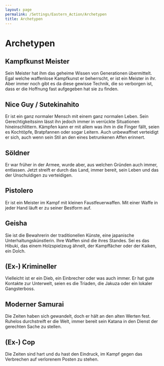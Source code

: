 ```yaml
---
layout: page
permalink: /Settings/Eastern_Action/Archetypen
title: Archetypen
---
```


# Archetypen

## Kampfkunst Meister

Sein Meister hat ihm das geheime Wissen von Generationen übermittelt. Egal welche waffenlose Kampfkunst er beherrscht, er ist ein Meister in ihr. Aber immer noch gibt es da diese gewisse Technik, die so verborgen ist, dass er die Hoffnung fast aufgegeben hat sie zu finden.

## Nice Guy / Sutekinahito

Er ist ein ganz normaler Mensch mit einem ganz normalen Leben. Sein Gerechtigkeitssinn lässt ihn jedoch immer in verrückte Situationen hineinschlittern. Kämpfen kann er mit allem was ihm in die Finger fällt, seien es Kochtöpfe, Bratpfannen oder sogar Leitern. Auch unbewaffnet verteidigt er sich, auch wenn sein Stil an den eines betrunkenen Affen erinnert.

## Söldner

Er war früher in der Armee, wurde aber, aus welchen Gründen auch immer, entlassen. Jetzt streift er durch das Land, immer bereit, sein Leben und das der Unschuldigen zu verteidigen.

## Pistolero

Er ist ein Meister im Kampf mit kleinen Faustfeuerwaffen. Mit einer Waffe in jeder Hand läuft er zu seiner Bestform auf.

## Geisha

Sie ist die Bewahrerin der traditionellen Künste, eine japanische Unterhaltungskünstlerin. Ihre Waffen sind die ihres Standes. Sei es das Hibuki, das einem Holzspielzeug ähnelt, der Kampffächer oder der Kaiken, ein Dolch.

## (Ex-) Krimineller

Vielleicht ist er ein Dieb, ein Einbrecher oder was auch immer. Er hat gute Kontakte zur Unterwelt, seien es die Triaden, die Jakuza oder ein lokaler Gangsterboss.

## Moderner Samurai

Die Zeiten haben sich gewandelt, doch er hält an den alten Werten fest. Ruhelos durchstreift er die Welt, immer bereit sein Katana in den Dienst der gerechten Sache zu stellen.

## (Ex-) Cop

Die Zeiten sind hart und du hast den Eindruck, im Kampf gegen das Verbrechen auf verlorenem Posten zu stehen.
